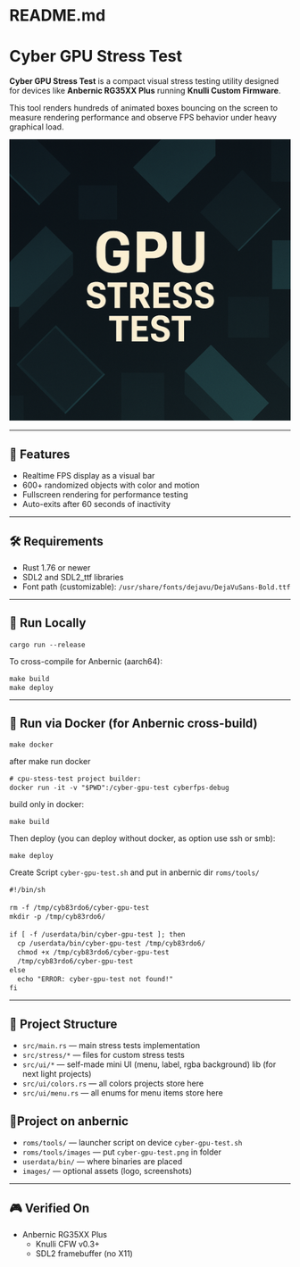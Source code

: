 # README.md

# Cyber GPU Stress Test

**Cyber GPU Stress Test** is a compact visual stress testing utility designed for devices like **Anbernic RG35XX Plus** running **Knulli Custom Firmware**.

This tool renders hundreds of animated boxes bouncing on the screen to measure rendering performance and observe FPS behavior under heavy graphical load.

![Screenshot](./images/cyber-gpu-test.png)

---

## 🚀 Features

- Realtime FPS display as a visual bar
- 600+ randomized objects with color and motion
- Fullscreen rendering for performance testing
- Auto-exits after 60 seconds of inactivity

---

## 🛠 Requirements

- Rust 1.76 or newer
- SDL2 and SDL2_ttf libraries
- Font path (customizable):
  `/usr/share/fonts/dejavu/DejaVuSans-Bold.ttf`

---

## 🧪 Run Locally

```shell
cargo run --release
```

To cross-compile for Anbernic (aarch64):

```shell
make build
make deploy
```

---

## 🐳 Run via Docker (for Anbernic cross-build)

```shell
make docker
```

after make run docker
```shell
# cpu-stess-test project builder:
docker run -it -v "$PWD":/cyber-gpu-test cyberfps-debug
```

build only in docker:
```shell
make build
```

Then deploy (you can deploy without docker, as option use ssh or smb):
```shell
make deploy
```

Create Script `cyber-gpu-test.sh` and put in anbernic dir `roms/tools/`
```shell
#!/bin/sh

rm -f /tmp/cyb83rdo6/cyber-gpu-test
mkdir -p /tmp/cyb83rdo6/

if [ -f /userdata/bin/cyber-gpu-test ]; then
  cp /userdata/bin/cyber-gpu-test /tmp/cyb83rdo6/
  chmod +x /tmp/cyb83rdo6/cyber-gpu-test
  /tmp/cyb83rdo6/cyber-gpu-test
else
  echo "ERROR: cyber-gpu-test not found!"
fi
```

---

## 📂 Project Structure
- `src/main.rs` — main stress tests implementation
- `src/stress/*` — files for custom stress tests
- `src/ui/*` — self-made mini UI (menu, label, rgba background) lib (for next light projects)
- `src/ui/colors.rs` — all colors projects store here
- `src/ui/menu.rs` — all enums for menu items store here
## 📂Project on anbernic
- `roms/tools/` — launcher script on device `cyber-gpu-test.sh`
- `roms/tools/images` — put `cyber-gpu-test.png` in folder
- `userdata/bin/` — where binaries are placed
- `images/` — optional assets (logo, screenshots)

---

## 🎮 Verified On

- Anbernic RG35XX Plus
    - Knulli CFW v0.3+
    - SDL2 framebuffer (no X11)

